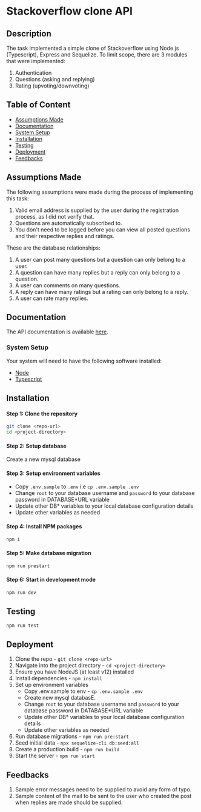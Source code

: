 # Stackoverflow clone API

## Description

The task implemented a simple clone of Stackoverflow using Node.js (Typescript), Express and Sequelize.
To limit scope, there are 3 modules that were implemented:

1. Authentication
2. Questions (asking and replying)
3. Rating (upvoting/downvoting)

## Table of Content

- [Assumptions Made](#assumptions-made)
- [Documentation](#documentation)
- [System Setup](#system-setup)
- [Installation](#installation)
- [Testing](#testing)
- [Deployment](#deployment)
- [Feedbacks](#feedbacks)

## Assumptions Made

The following assumptions were made during the process of implementing this task:

1. Valid email address is supplied by the user during the registration process, as I did not verify that.
2. Questions are automatically subscribed to.
3. You don't need to be logged before you can view all posted questions and their respective replies and ratings.

These are the database relationships:

1. A user can post many questions but a question can only belong to a user.
2. A question can have many replies but a reply can only belong to a question.
3. A user can comments on many questions.
4. A reply can have many ratings but a rating can only belong to a reply.
5. A user can rate many replies.

## Documentation

The API documentation is available [here](https://localhost:4000/api/docs/).

### System Setup

Your system will need to have the following software installed:

- [Node](https://nodejs.org/en/download/)
- [Typescript](https://www.typescriptlang.org/download/)

## Installation

#### Step 1: Clone the repository

```bash
git clone <repo-url>
cd <project-directory>
```

#### Step 2: Setup database

Create a new mysql database

#### Step 3: Setup environment variables

- Copy `.env.sample` to `.env` i.e `cp .env.sample .env`
- Change `root` to your database username and `password` to your database password in DATABASE\*URL variable
- Update other DB\* variables to your local database configuration details
- Update other variables as needed

#### Step 4: Install NPM packages

```bash
npm i
```

#### Step 5: Make database migration

```bash
npm run prestart
```

#### Step 6: Start in development mode

```bash
npm run dev
```

## Testing

```bash
npm run test
```

## Deployment

1. Clone the repo - `git clone <repo-url>`
2. Navigate into the project directory - `cd <project-directory>`
3. Ensure you have NodeJS (at least v12) installed
4. Install dependencies - `npm install`
5. Set up environment variables
   - Copy .env.sample to env - `cp .env.sample .env`
   - Create new mysql databasE.
   - Change `root` to your database username and `password` to your database password in DATABASE\*URL variable
   - Update other DB\* variables to your local database configuration details
   - Update other variables as needed
6. Run database migrations - `npm run pre:start`
7. Seed initial data - `npx sequelize-cli db:seed:all`
8. Create a production build - `npm run build`
9. Start the server - `npm run start`

## Feedbacks

1. Sample error messages need to be supplied to avoid any form of typo.
2. Sample content of the mail to be sent to the user who created the post when replies are made should be supplied.
